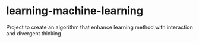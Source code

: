 # learning-machine-learning
Project to create an algorithm that enhance learning method with interaction and divergent thinking
